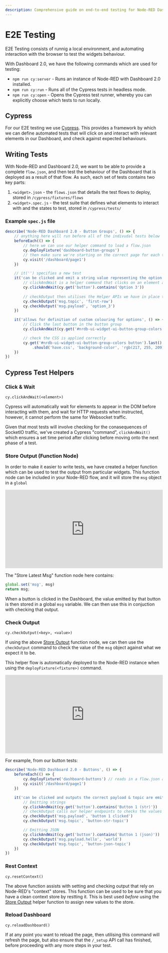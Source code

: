 ```yaml
---
description: Comprehensive guide on end-to-end testing for Node-RED Dashboard 2.0, ensuring reliability and performance.
---
```


# E2E Testing

E2E Testing consists of runnig a local environment, and automating interaction with the browser to test the widgets behaviour.

With Dashboard 2.0, we have the following commands which are used for testing:

- `npm run cy:server` - Runs an instance of Node-RED with Dashboard 2.0 installed.
- `npm run cy:run` - Runs all of the Cypress tests in headless mode.
- `npm run cy:open` - Opens the Cypress test runner, whereby you can explicitly choose which tests to run locally.

## Cypress

For our E2E testing we use [Cypress](https://www.cypress.io/). This provides a framework by which we can define automated tests that will click on and interact with relevant elements in our Dashboard, and check against expected behaviours.

## Writing Tests

With Node-RED and Dashboard 2.0, we want to be able to provide a complete `flow.json`, and then test the behaviour of the Dashboard that is deployed as a result of that flow. As such, each set of tests contains two key parts:

1. `<widget>.json` - the `flows.json` that details the test flows to deploy, stored in `/cypress/fixtures/flows`
2. `<widget>.spec.js` - the test suite that defines what elements to interact with and the states to test, stored in `/cypress/tests/`

### Example `spec.js` file

```js
describe('Node-RED Dashboard 2.0 - Button Groups', () => {
    // anything here will run before all of the indivudal tests below
    beforeEach(() => {
        // here we can use our helper command to load a flow.json
        cy.deployFixture('dashboard-button-groups')
        // then make sure we're starting on the correct page for each test
        cy.visit('/dashboard/page1')
    })

    // it('') specifies a new test
    it('can be clicked and emit a string value representing the option', () => {
        // clickAndWait is a helper command that clicks on an element and waits for a set time
        cy.clickAndWait(cy.get('button').contains('Option 3'))
        
        // checkOutput then utilises the Helper APIs we have in place tho check what output came from the button
        cy.checkOutput('msg.topic', 'first-row')
        cy.checkOutput('msg.payload', 'option_3')
    })

    it('allows for definition of custom colouring for options', () => {
        // Click the last button in the button group
        cy.clickAndWait(cy.get('#nrdb-ui-widget-ui-button-group-colors button').last())

        // check the CSS is applied correctly
        cy.get('#nrdb-ui-widget-ui-button-group-colors button').last()
            .should('have.css', 'background-color', 'rgb(217, 255, 209)')
    })
})
```

## Cypress Test Helpers

### Click & Wait

`cy.clickAndWait(<element>)`

Cypress will automatically wait for elements to appear in the DOM before interacting with them, and wait for HTTP requests when instructed, however, it cannot perform the same for Websocket traffic.

Given that most tests will involve checking for the conasequences of SocketIO traffic, we've created a Cypress "command", `clickAndWait()` which ensures a set time period after clicking before moving onto the next phase of a test.

### Store Output (Function Node)

In order to make it easier to write tests, we have created a helper function which can be used to test the output from particular widgets. This function node can be included in your Node-RED flow, and it will store the `msg` object in a `global`

<iframe width="100%" height="250px" src="https://flows.nodered.org/flow/51259d06082d56dd79725d7675f6c4bc/share" allow="clipboard-read; clipboard-write" style="border: none;"></iframe>

The "Store Latest Msg" function node here contains:

```js
global.set('msg', msg)
return msg;
```

When a button is clicked in the Dashboard, the value emitted by that button is then stored in a global `msg` variable. We can then use this in conjuction with checking that output.

### Check Output

`cy.checkOutput(<key>, <value>)`

If using the above [Store Output](#store-output-function-node) function node, we can then use the `checkOutput` command to check the value of the `msg` object against what we expect it to be.

This helper flow is automatically deployed to the Node-RED instance when using the `deployFixture(<fixture>)` command.

<iframe width="100%" height="250px;" src="https://flows.nodered.org/flow/85116e5ecfdb9da778bbbbfe34c0063b/share" allow="clipboard-read; clipboard-write" style="border: none;"></iframe>

For example, from our button tests:

```js
describe('Node-RED Dashboard 2.0 - Buttons', () => {
    beforeEach(() => {
        cy.deployFixture('dashboard-buttons') // reads in a flow.json and deploys it to the local Node-RED instance
        cy.visit('/dashboard/page1')
    })

    it('can be clicked and outputs the correct payload & topic are emitted', () => {
        // Emitting strings
        cy.clickAndWait(cy.get('button').contains('Button 1 (str)'))
        // checkOutput calls our helper endpoints to checks the values against the stored msg
        cy.checkOutput('msg.payload', 'button 1 clicked')
        cy.checkOutput('msg.topic', 'button-str-topic')

        // Emitting JSON
        cy.clickAndWait(cy.get('button').contains('Button 1 (json)'))
        cy.checkOutput('msg.payload.hello', 'world')
        cy.checkOutput('msg.topic', 'button-json-topic')
    })
})
```

### Rest Context

`cy.resetContext()`

The above function assists with setting and checking output that rely on Node-RED's "context" stores. This function can be used to be sure that you have a clean context store by restting it. This is best used _before_ using the [Store Output](#store-output-function-node) helper function to assign new values to the store.

### Reload Dashboard

`cy.reloadDashboard()`

If at any point you want to reload the page, then utilising this command will refresh the page, but also ensure that the `/_setup` API call has finished, before proceeding with any more steps in your test.